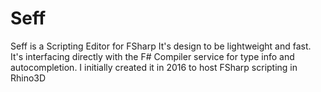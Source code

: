 # Seff
 Seff is a Scripting Editor for FSharp
It's design to be lightweight and fast.
It's interfacing directly with the F# Compiler service 
for type info and autocompletion.
I initially created it in 2016 to host FSharp scripting in Rhino3D
 
